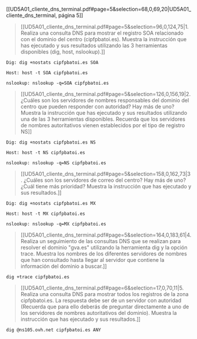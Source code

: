 [[UD5A01_cliente_dns_terminal.pdf#page=5&selection=68,0,69,20|UD5A01_cliente_dns_terminal, página 5]]

> [[UD5A01_cliente_dns_terminal.pdf#page=5&selection=96,0,124,75|1. Realiza una consulta DNS para mostrar el registro SOA relacionado con el dominio del centro (cipfpbatoi.es). Muestra la instrucción que has ejecutado y sus resultados utilizando las 3 herramientas disponibles (dig, host, nslookup).]]

```
Dig: dig +nostats cipfpbatoi.es SOA

Host: host -t SOA cipfpbatoi.es

nslookup: nslookup -q=SOA cipfpbatoi.es
```

> [[UD5A01_cliente_dns_terminal.pdf#page=5&selection=126,0,156,19|2. ¿Cuáles son los servidores de nombres responsables del dominio del centro que pueden responder con autoridad? Hay más de uno? Muestra la instrucción que has ejecutado y sus resultados utilizando una de las 3 herramientas disponibles. Recuerda que los servidores de nombres autoritativos vienen establecidos por el tipo de registro NS]]

```
Dig: dig +nostats cipfpbatoi.es NS

Host: host -t NS cipfpbatoi.es

nslookup: nslookup -q=NS cipfpbatoi.es
```

> [[UD5A01_cliente_dns_terminal.pdf#page=5&selection=158,0,162,73|3. ¿Cuáles son los servidores de correo del centro? Hay más de uno? ¿Cuál tiene más prioridad? Muestra la instrucción que has ejecutado y sus resultados.]]

```
Dig: dig +nostats cipfpbatoi.es MX

Host: host -t MX cipfpbatoi.es

nslookup: nslookup -q=MX cipfpbatoi.es
```

> [[UD5A01_cliente_dns_terminal.pdf#page=5&selection=164,0,183,61|4. Realiza un seguimiento de las consultas DNS que se realizan para resolver el dominio "gva.es" utilizando la herramienta dig y la opción trace. Muestra los nombres de los diferentes servidores de nombres que han consultado hasta llegar al servidor que contiene la información del dominio a buscar.]]
```
dig +trace cipfpbatoi.es
```

> [[UD5A01_cliente_dns_terminal.pdf#page=6&selection=17,0,70,11|5. Realiza una consulta DNS para mostrar todos los registros de la zona cipfpbatoi.es. La respuesta debe ser de un servidor con autoridad (Recuerda que para ello deberás de preguntar directamente a uno de los servidores de nombres autoritativos del dominio). Muestra la instrucción que has ejecutado y sus resultados.]]

```
dig @ns105.ovh.net cipfpbatoi.es ANY
```
